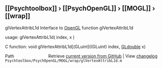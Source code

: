 ## [[Psychtoolbox]] &#8250; [[PsychOpenGL]] &#8250; [[MOGL]] &#8250; [[wrap]]

glVertexAttribL1d  Interface to [OpenGL](OpenGL) function glVertexAttribL1d  
  
usage:  glVertexAttribL1d( index, x )  
  
C function:  void glVertexAttribL1d[(GLuint]((GLuint) index, [GLdouble](GLdouble) x)  




<div class="code_header" style="text-align:right;">
  <span style="float:left;">Path&nbsp;&nbsp;</span> <span class="counter">Retrieve <a href=
  "https://raw.github.com/Psychtoolbox-3/Psychtoolbox-3/beta/Psychtoolbox/PsychOpenGL/MOGL/wrap/glVertexAttribL1d.m">current version from GitHub</a> | View <a href=
  "https://github.com/Psychtoolbox-3/Psychtoolbox-3/commits/beta/Psychtoolbox/PsychOpenGL/MOGL/wrap/glVertexAttribL1d.m">changelog</a></span>
</div>
<div class="code">
  <code>Psychtoolbox/PsychOpenGL/MOGL/wrap/glVertexAttribL1d.m</code>
</div>

